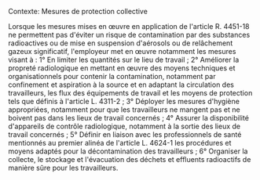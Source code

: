 Contexte: Mesures de protection collective

Lorsque les mesures mises en œuvre en application de l'article R. 4451-18 ne permettent pas d'éviter un risque de contamination par des substances radioactives ou de mise en suspension d'aérosols ou de relâchement gazeux significatif, l'employeur met en œuvre notamment les mesures visant à : 1° En limiter les quantités sur le lieu de travail ; 2° Améliorer la propreté radiologique en mettant en œuvre des moyens techniques et organisationnels pour contenir la contamination, notamment par confinement et aspiration à la source et en adaptant la circulation des travailleurs, les flux des équipements de travail et les moyens de protection tels que définis à l'article L. 4311-2 ; 3° Déployer les mesures d'hygiène appropriées, notamment pour que les travailleurs ne mangent pas et ne boivent pas dans les lieux de travail concernés ; 4° Assurer la disponibilité d'appareils de contrôle radiologique, notamment à la sortie des lieux de travail concernés ; 5° Définir en liaison avec les professionnels de santé mentionnés au premier alinéa de l'article L. 4624-1 les procédures et moyens adaptés pour la décontamination des travailleurs ; 6° Organiser la collecte, le stockage et l'évacuation des déchets et effluents radioactifs de manière sûre pour les travailleurs.